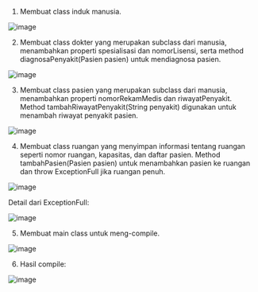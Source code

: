 1. Membuat class induk manusia.

![image](https://github.com/user-attachments/assets/249a3fda-6d64-41c9-b3bc-4f9c1db98f02)

2. Membuat class dokter yang merupakan subclass dari manusia, menambahkan properti spesialisasi dan nomorLisensi, serta method diagnosaPenyakit(Pasien pasien) untuk mendiagnosa pasien.

![image](https://github.com/user-attachments/assets/fe3de8a6-4d3d-40c0-bedc-e022937ee739)

3. Membuat class pasien yang merupakan subclass dari manusia, menambahkan properti nomorRekamMedis dan riwayatPenyakit. Method tambahRiwayatPenyakit(String penyakit) digunakan untuk menambah riwayat penyakit pasien.

![image](https://github.com/user-attachments/assets/ad0fd804-f7b4-4a51-8016-50da4bd86c80)

4. Membuat class ruangan yang menyimpan informasi tentang ruangan seperti nomor ruangan, kapasitas, dan daftar pasien. Method tambahPasien(Pasien pasien) untuk menambahkan pasien ke ruangan dan throw ExceptionFull jika ruangan penuh.

![image](https://github.com/user-attachments/assets/4e8a3f50-cab4-4392-a21f-29e5b61b9ef0)

Detail dari ExceptionFull:

![image](https://github.com/user-attachments/assets/0474ab0c-ca93-4e5a-852e-98f95e3e1174)

5. Membuat main class untuk meng-compile.

![image](https://github.com/user-attachments/assets/ff1c3d09-96a6-4b23-a4df-b31e98fa0d81)

6. Hasil compile:

![image](https://github.com/user-attachments/assets/ad958051-013d-476f-9128-20f61bf051ed)


